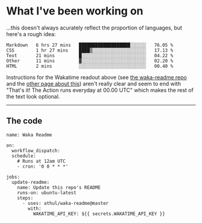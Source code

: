 # What I've been working on

…this doesn't always acurately reflect the proportion of languages, but here's a rough idea:

<!--START_SECTION:waka-->
```text
Markdown   6 hrs 27 mins   ███████████████████░░░░░░   76.05 % 
CSS        1 hr 27 mins    ████▒░░░░░░░░░░░░░░░░░░░░   17.13 % 
Text       21 mins         █░░░░░░░░░░░░░░░░░░░░░░░░   04.22 % 
Other      11 mins         ▓░░░░░░░░░░░░░░░░░░░░░░░░   02.20 % 
HTML       2 mins          ░░░░░░░░░░░░░░░░░░░░░░░░░   00.40 % 
```
<!--END_SECTION:waka-->

Instructions for the Wakatime readout above (see [the waka-readme repo](https://github.com/athul/waka-readme) and the [other page about this](https://github.com/marketplace/actions/waka-readme)) aren't really clear and seem to end with "That's it! The Action runs everyday at 00.00 UTC" which makes the rest of the text look optional.

---

## The code

```
name: Waka Readme

on:
  workflow_dispatch:
  schedule:
    # Runs at 12am UTC
    - cron: '0 0 * * *'

jobs:
  update-readme:
    name: Update this repo's README
    runs-on: ubuntu-latest
    steps:
      - uses: athul/waka-readme@master
        with:
          WAKATIME_API_KEY: ${{ secrets.WAKATIME_API_KEY }}
```
